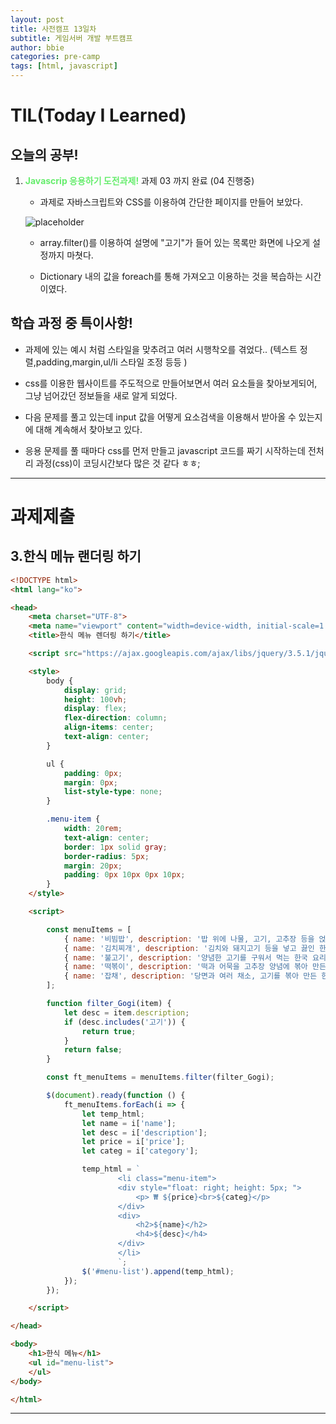 ```yaml
---
layout: post
title: 사전캠프 13일차
subtitle: 게임서버 개발 부트캠프
author: bbie
categories: pre-camp
tags: [html, javascript]
---
```


# TIL(Today I Learned)

## 오늘의 공부!

1. <span style="color : #66ED6d">**Javascrip 응용하기 도전과제!**</span> 과제 03 까지 완료 (04 진행중)

    - 과제로 자바스크립트와 CSS를 이용하여 간단한 페이지를 만들어 보았다.

    ![placeholder](https://github.com/user-attachments/assets/66d78173-faf8-42d0-8222-a03dd1d90423 "Medium example image")

    - array.filter()를 이용하여 설명에 "고기"가 들어 있는 목록만 화면에 나오게 설정까지 마쳣다.

    - Dictionary 내의 값을 foreach를 통해 가져오고 이용하는 것을 복습하는 시간이였다.

## 학습 과정 중 특이사항!

- 과제에 있는 예시 처럼 스타일을 맞추려고 여러 시행착오를 겪었다.. (텍스트 정렬,padding,margin,ul/li 스타일 조정 등등 )

- css를 이용한 웹사이트를 주도적으로 만들어보면서 여러 요소들을 찾아보게되어, 그냥 넘어갔던 정보들을 새로 알게 되었다.

- 다음 문제를 풀고 있는데 input 값을 어떻게 요소검색을 이용해서 받아올 수 있는지에 대해 계속해서 찾아보고 있다.

- 응용 문제를 풀 때마다 css를 먼저 만들고 javascript 코드를 짜기 시작하는데 전처리 과정(css)이 코딩시간보다 많은 것 같다 ㅎㅎ;

---

# 과제제출

## 3.한식 메뉴 랜더링 하기

``` html
<!DOCTYPE html>
<html lang="ko">

<head>
    <meta charset="UTF-8">
    <meta name="viewport" content="width=device-width, initial-scale=1.0">
    <title>한식 메뉴 렌더링 하기</title>

    <script src="https://ajax.googleapis.com/ajax/libs/jquery/3.5.1/jquery.min.js"></script>

    <style>
        body {
            display: grid;
            height: 100vh;
            display: flex;
            flex-direction: column;
            align-items: center;
            text-align: center;
        }

        ul {
            padding: 0px;
            margin: 0px;
            list-style-type: none;
        }

        .menu-item {
            width: 20rem;
            text-align: center;
            border: 1px solid gray;
            border-radius: 5px;
            margin: 20px;
            padding: 0px 10px 0px 10px;
        }
    </style>

    <script>

        const menuItems = [
            { name: '비빔밥', description: '밥 위에 나물, 고기, 고추장 등을 얹고 비벼 먹는 한국 요리', price: '10000', category: "밥" },
            { name: '김치찌개', description: '김치와 돼지고기 등을 넣고 끓인 한국의 찌개 요리', price: '16000', category: "국/찌개" },
            { name: '불고기', description: '양념한 고기를 구워서 먹는 한국 요리', price: '8000', category: "반찬" },
            { name: '떡볶이', description: '떡과 어묵을 고추장 양념에 볶아 만든 한국의 간식', price: '3000', category: "간식" },
            { name: '잡채', description: '당면과 여러 채소, 고기를 볶아 만든 한국 요리', price: '6000', category: "반찬" }
        ];

        function filter_Gogi(item) {
            let desc = item.description;
            if (desc.includes('고기')) {
                return true;
            }
            return false;
        }

        const ft_menuItems = menuItems.filter(filter_Gogi);

        $(document).ready(function () {
            ft_menuItems.forEach(i => {
                let temp_html;
                let name = i['name'];
                let desc = i['description'];
                let price = i['price'];
                let categ = i['category'];

                temp_html = `
                        <li class="menu-item">
                        <div style="float: right; height: 5px; ">
                            <p> ₩ ${price}<br>${categ}</p>
                        </div>
                        <div>
                            <h2>${name}</h2>
                            <h4>${desc}</h4>
                        </div>
                        </li>
                        `;
                $('#menu-list').append(temp_html);
            });
        });

    </script>

</head>

<body>
    <h1>한식 메뉴</h1>
    <ul id="menu-list">
    </ul>
</body>

</html>
```

---